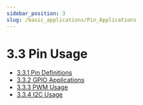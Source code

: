 ```yaml
---
sidebar_position: 3
slug: /basic_applications/Pin_Applications
---
```


# 3.3 Pin Usage

- [3.3.1 Pin Definitions](3.3.1_Pin_Definitions.md)
- [3.3.2 GPIO Applications](3.3.2_GPIO_Applications.md)
- [3.3.3 PWM Usage](3.3.3_Using_PWM.md)
- [3.3.4 I2C Usage](3.3.4_Using_I2C.md)
